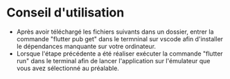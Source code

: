 # Conseil d'utilisation



- Après avoir téléchargé les fichiers suivants dans un dossier, entrer la commande "flutter pub get" dans le termninal sur vscode afin d'installer le dépendances manquante sur votre ordinateur.
- Lorsque l'étape précédente a été réaliser exécuter la commande "flutter run" dans le terminal afin de lancer l'application sur l'émulateur que vous avez sélectionné au préalable.
